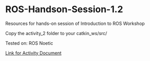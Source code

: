 # ROS-Handson-Session-1.2
Resources for hands-on session of Introduction to ROS Workshop

Copy the activity_2 folder to your catkin_ws/src/  

Tested on: ROS Noetic

[Link for Activity Document](https://dune-cut-d62.notion.site/ROS-DS-Hands-on-Activity-Session-1-d6811b421f8f4e0aa0b769dcbe6d5726)
